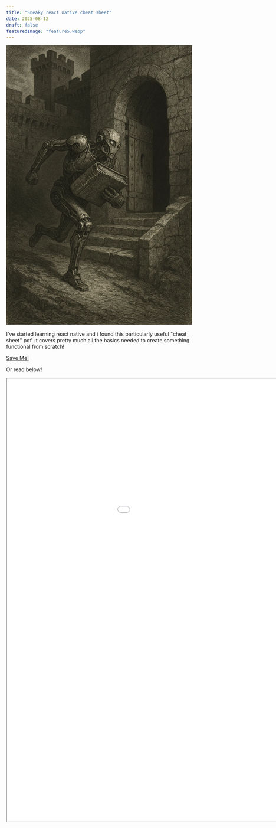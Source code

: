 ```yaml
---
title: "Sneaky react native cheat sheet"
date: 2025-08-12
draft: false
featuredImage: "feature5.webp"
---
```

![dore1](feature5.webp)

I've started learning react native and i found this particularly useful "cheat sheet" pdf. It covers pretty much all the basics needed to create something functional from scratch!

[Save Me!](sheet.pdf)

Or read below!
<iframe src="sheet.pdf" width="1200" height="1200px">
Your browser does not support iframes
<iframe>